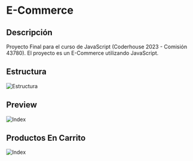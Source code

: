 # E-Commerce

## Descripción

Proyecto Final para el curso de JavaScript (Coderhouse 2023 - Comisión 43780). El proyecto es un E-Commerce utilizando JavaScript.

## Estructura

![Estructura](https://res.cloudinary.com/vaerdi/image/upload/v1675951690/Screenshot_4_lc7ser.png)

## Preview

![Index](https://res.cloudinary.com/vaerdi/image/upload/v1675951847/Screenshot_5_ytn7tq.png)

## Productos En Carrito

![Index](https://res.cloudinary.com/vaerdi/image/upload/v1675952033/Screenshot_6_u4xean.png)
